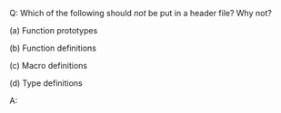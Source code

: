 Q: Which of the following should <em>not</em> be put in a header file? Why not?

(a) Function prototypes

(b) Function definitions

(c) Macro definitions

(d) Type definitions

A:
